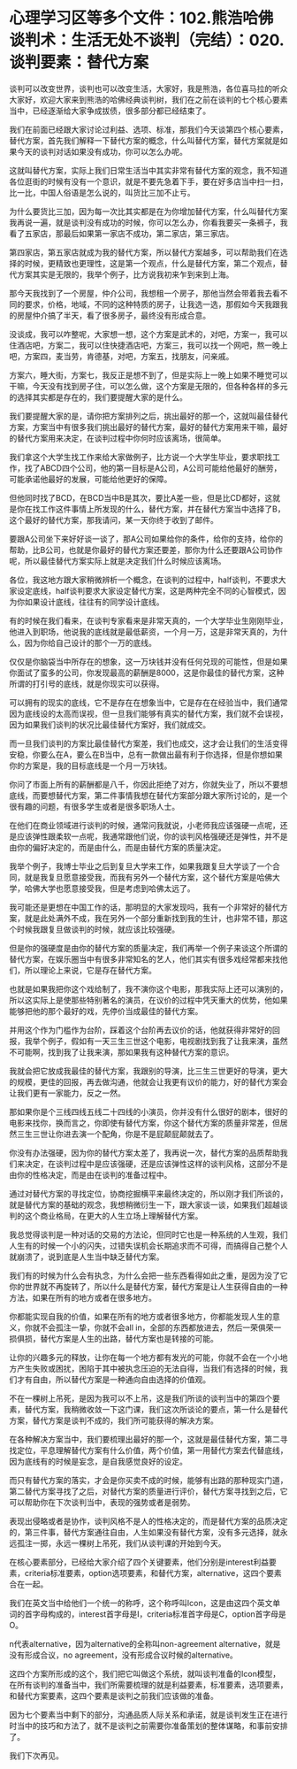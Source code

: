 # 心理学习区等多个文件：102.熊浩哈佛谈判术：生活无处不谈判（完结）：020.谈判要素：替代方案

谈判可以改变世界，谈判也可以改变生活，大家好，我是熊浩，各位喜马拉的听众大家好，欢迎大家来到熊浩的哈佛经典谈判树，我们在之前在谈判的七个核心要素当中，已经逐渐给大家争成拔债，很多部分都已经结束了。

我们在前面已经跟大家讨论过利益、选项、标准，那我们今天谈第四个核心要素，替代方案，首先我们解释一下替代方案的概念，什么叫替代方案，替代方案就是如果今天的谈判对话如果没有成功，你可以怎么办呢。

这就叫替代方案，实际上我们日常生活当中其实非常有替代方案的观念，我不知道各位逛街的时候有没有一个意识，就是不要先急着下手，要在好多店当中扫一扫，比一比，中国人俗语是怎么说的，叫货比三加不止亏。

为什么要货比三加，因为每一次比其实都是在为你增加替代方案，什么叫替代方案我再说一遍，就是谈判没有成功的时候，你可以怎么办，你看我要买一条裤子，我看了五家店，那最后如果第一家店不成功，第二家店，第三家店。

第四家店，第五家店就成为我的替代方案，所以替代方案越多，可以帮助我们在选择的时候，更精致也更理性，这是第一个观点，什么是替代方案，第二个观点，替代方案其实是无限的，我举个例子，比方说我初来乍到来到上海。

那今天我找到了一个房屋，仲介公司，我想租一个房子，那他当然会带着我去看不同的要求，价格，地域，不同的这种特质的房子，让我选一选，那假如今天我跟我的房屋仲介搞了半天，看了很多房子，最终没有形成合意。

没谈成，我可以咋整呢，大家想一想，这个方案是武术的，对吧，方案一，我可以住酒店吧，方案二，我可以住快捷酒店吧，方案三，我可以找一个网吧，熬一晚上吧，方案四，麦当劳，肯德基，对吧，方案五，找朋友，问亲戚。

方案六，睡大街，方案七，我反正是想不到了，但是实际上一晚上如果不睡觉可以干嘛，今天没有找到房子住，可以怎么做，这个方案是无限的，但各种各样的多元的选择其实都是存在的，我们要提醒大家的是什么。

我们要提醒大家的是，请你把方案排列之后，挑出最好的那一个，这就叫最佳替代方案，方案当中有很多我们挑出最好的替代方案，最好的替代方案用来干嘛，最好的替代方案用来决定，在谈判过程中你何时应该离场，很简单。

我们拿这个大学生找工作来给大家做例子，比方说一个大学生毕业，要求职找工作，找了ABCD四个公司，他的第一目标是A公司，A公司可能给他最好的酬劳，可能承诺他最好的发展，可能给他更好的保障。

但他同时找了BCD，在BCD当中B是其次，要比A差一些，但是比CD都好，这就是你在找工作这件事情上所发现的什么，替代方案，并在替代方案当中选择了B，这个最好的替代方案，那我请问，某一天你终于收到了邮件。

要跟A公司坐下来好好谈一谈了，那A公司如果给你的条件，给你的支持，给你的帮助，比B公司，也就是你最好的替代方案还要差，那你为什么还要跟A公司协作呢，所以最佳替代方案实际上就是决定我们什么时候应该离场。

各位，我这地方跟大家稍微辨析一个概念，在谈判的过程中，half谈判，不要求大家设定底线，half谈判要求大家设定替代方案，这是两种完全不同的心智模式，因为你如果设计底线，往往有的同学设计底线。

有的时候在我们看来，在谈判专家看来是非常天真的，一个大学毕业生刚刚毕业，他进入到职场，他说我的底线就是最低薪资，一个月一万，这是非常天真的，为什么，因为你给自己设计的那个一万的底线。

仅仅是你脑袋当中所存在的想象，这一万块钱并没有任何兑现的可能性，但是如果你面试了蛮多的公司，你发现最高的薪酬是8000，这是你最佳的替代方案，这种所谓的打引号的底线，就是你现实可以获得。

可以拥有的现实的底线，它不是存在在想象当中，它是存在在经验当中，我们通常因为底线设的太高而误视，但一旦我们能够有真实的替代方案，我们就不会误视，因为如果我们谈判的状况比最佳替代方案好，我们就成交。

而一旦我们谈判的方案比最佳替代方案差，我们也成交，这才会让我们的生活变得安稳，你要么在A，要么在B当中，总有一款做出最有利于你选择，但是你想如果你的方案是，我的目标底线是一个月一万块钱。

你问了市面上所有的薪酬都是八千，你因此拒绝了对方，你就失业了，所以不要想底线，而要想替代方案，第二件事情我想在替代方案部分跟大家所讨论的，是一个很有趣的问题，有很多学生或者是很多职场人士。

在他们在商业领域进行谈判的时候，通常问我就说，小老师我应该强硬一点呢，还是应该弹性跟柔软一点呢，我通常跟他们说，你的谈判风格强硬还是弹性，并不是由你的偏好决定的，而是由什么，而是由替代方案的质量决定。

我举个例子，我博士毕业之后到复旦大学来工作，如果我跟复旦大学谈了一个合同，就是我复旦愿意接受我，而我有另外一个替代方案，这个替代方案是哈佛大学，哈佛大学也愿意接受我，但是考虑到哈佛太远了。

我可能还是更想在中国工作的话，那明显的大家发现吗，我有一个非常好的替代方案，就是此处满外不成，我在另外一个部分重新找到我的生计，也非常不错，那这个时候我跟复旦做谈判的时候，就应该比较强硬。

但是你的强硬度是由你的替代方案的质量决定，我们再举一个例子来谈这个所谓的替代方案，在娱乐圈当中有很多非常知名的艺人，他们其实有很多戏经常都来找他们，所以理论上来说，它是存在替代方案。

也就是如果我把你这个戏给制了，我不演你这个电影，那我实际上还可以演别的，所以这实际上是使那些特别著名的演员，在议价的过程中凭天重大的优势，他如果能够把他的那个最好的戏，先停价当成最佳的替代方案。

并用这个作为门槛作为台阶，踩着这个台阶再去议价的话，他就获得非常好的回报，我举个例子，假如有一天三生三世这个电影，电视剧找到我了让我来演，虽然不可能啊，找到我了让我来演，那如果我有这种替代方案的意识。

我就会把它放成我最佳的替代方案，我跟别的导演，比三生三世更好的导演，更大的规模，更佳的回报，再去做沟通，他就会让我更有议价的能力，好的替代方案会让我们更有一家能力，反之一然。

那如果你是个三线四线五线二十四线的小演员，你并没有什么很好的剧本，很好的电影来找你，换而言之，你即使有替代方案，你这个替代方案的质量非常差，但居然三生三世让你进去演一个配角，你是不是屁颠屁颠就去了。

你没有办法强硬，因为你的替代方案太差了，我再说一次，替代方案的品质帮助我们来决定，在谈判过程中是应该强硬，还是应该弹性这样的谈判风格，这部分不是由你的性格决定，而是由在谈判的准备过程中。

通过对替代方案的寻找定位，协商挖掘横平来最终决定的，所以刚才我们所谈的，就是替代方案的基础的观念，我想稍微衍生一下，跟大家谈一谈，如果我们超越谈判的这个商业格局，在更大的人生立场上理解替代方案。

我总觉得谈判是一种对话的交易的方法论，但同时它也是一种系统的人生观，我们人生有的时候一个小的闪失，过错失误机会长期追求而不可得，而搞得自己整个人就崩溃了，说到底是人生当中缺乏替代方案。

我们有的时候为什么会有执念，为什么会把一些东西看得如此之重，是因为没了它你的世界就不再旋转了，所以什么是替代方案，替代方案是让人生获得自由的一种方法，如果在所有的地方或者在很多地方。

你都能实现自我的价值，如果在所有的地方或者很多地方，你都能发现人生的意义，你就不会孤注一挚，你就不会all in，全部的东西都放进去，然后一荣俱荣一损俱损，替代方案是人生的出路，替代方案也是转接的可能。

让你的兴趣多元的释放，让你在每一个地方都有发光的可能，你就不会在一个小地方产生失败或困扰，困陷于其中被执念压迫的无法自得，当我们有选择的时候，我们才有自由，所以替代方案是一种通向自由选择的价值观。

不在一棵树上吊死，是因为我可以不上吊，这是我们所谈的谈判当中的第四个要素，替代方案，我稍微收敛一下这门课，我们这次所谈论的要点，第一什么是替代方案，替代方案是谈判不成的，我们所可能获得的解决方案。

在各种解决方案当中，我们要梳理出最好的那一个，这就是最佳替代方案，第二寻找定位，平息理解替代方案有什么价值，两个价值，第一用替代方案去代替底线，因为底线有的时候是妄念，是自我感觉良好的设定。

而只有替代方案的落实，才会是你买卖不成的时候，能够有出路的那种现实门道，第二替代方案寻找了之后，对替代方案的质量进行评价，替代方案寻找到之后，它可以帮助你在下次谈判当中，表现的强势或者是弱势。

表现出侵略或者是协作，谈判风格不是人的性格决定的，而是替代方案的品质决定的，第三件事，替代方案通往自由，人生如果没有替代方案，没有多元选择，就永远孤注一掷，永远一棵树上吊死，我们从谈判课的开始到今天。

在核心要素部分，已经给大家介绍了四个关键要素，他们分别是interest利益要素，criteria标准要素，option选项要素，和替代方案，alternative，这四个要素合在一起。

我们在英文当中给他们一个统一的称呼，这个称呼叫Icon，这是由这四个英文单词的首字母构成的，interest首字母是I，criteria标准首字母是C，option首字母是O。

n代表alternative，因为alternative的全称叫non-agreement alternative，就是没有形成合议，no agreement，没有形成合议时候的alternative。

这四个方案所形成的这个，我们把它叫做这个系统，就叫谈判准备的Icon模型，在所有谈判的准备当中，我们所需要梳理的就是利益要素，标准要素，选项要素，和替代方案要素，这四个要素是谈判之前我们应该做的准备。

因为七个要素当中剩下的部分，沟通品质人际关系和承诺，就是谈判发生正在进行时当中的技巧和方法了，就不是谈判之前需要你准备策划的整体谋略，和事前安排了。

我们下次再见。